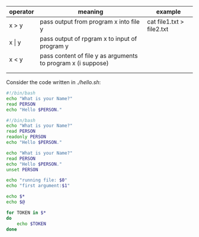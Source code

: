 |operator|meaning|example|
|-|-|-|
|x > y|pass output from program x into file y |cat file1.txt > file2.txt|
|x \| y|pass output of rpgram x to input of program y||
|x < y|pass content of file y as arguments to program x (i suppose)||
||||
||||

Consider the code written in _./hello.sh_:

```bash
#!/bin/bash
echo "What is your Name?"
read PERSON
echo "Hello $PERSON."
```

```bash
#!/bin/bash
echo "What is your Name?"
read PERSON
readonly PERSON
echo "Hello $PERSON."
```

```bash
echo "What is your Name?"
read PERSON
echo "Hello $PERSON."
unset PERSON
```

```bash
echo "running file: $0"
echo "first argument:$1"
```

```bash
echo $*
echo $@
```

```bash
for TOKEN in $*
do
	echo $TOKEN
done
```

```bash

```

```bash

```
